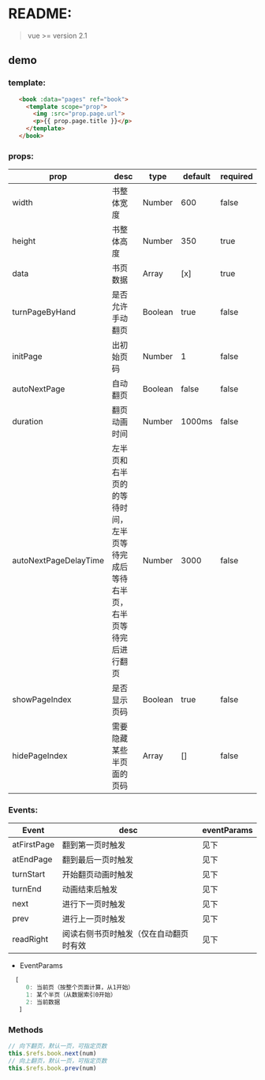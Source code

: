 # README:

> vue >= version 2.1

## demo

### template:

```html
   <book :data="pages" ref="book">
     <template scope="prop">
       <img :src="prop.page.url">
       <p>{{ prop.page.title }}</p>
     </template>
   </book>
```

### props:

prop | desc | type | default | required
---|------|------|------|---
width | 书整体宽度 | Number | 600 | false
height | 书整体高度 | Number | 350 | true
data | 书页数据 | Array | [x] | true
turnPageByHand | 是否允许手动翻页 | Boolean | true | false
initPage | 出初始页码 | Number | 1 | false
autoNextPage | 自动翻页 | Boolean | false | false
duration |  翻页动画时间 | Number | 1000ms | false
autoNextPageDelayTime | 左半页和右半页的的等待时间，左半页等待完成后等待右半页，右半页等待完后进行翻页 | Number | 3000 | false
showPageIndex | 是否显示页码 | Boolean | true | false
hidePageIndex | 需要隐藏某些半页面的页码 | Array | [] | false

### Events:

Event | desc | eventParams
---|------|---
atFirstPage | 翻到第一页时触发 | 见下
atEndPage | 翻到最后一页时触发 | 见下
turnStart | 开始翻页动画时触发 | 见下
turnEnd | 动画结束后触发 | 见下
next | 进行下一页时触发 | 见下
prev | 进行上一页时触发 | 见下
readRight | 阅读右侧书页时触发（仅在自动翻页时有效 | 见下

- EventParams

```js
  [
     0: 当前页（按整个页面计算，从1开始）
     1: 某个半页（从数据索引0开始）
     2: 当前数据
   ]
```

### Methods

```js
// 向下翻页，默认一页，可指定页数
this.$refs.book.next(num)
// 向上翻页，默认一页，可指定页数
this.$refs.book.prev(num)
```
